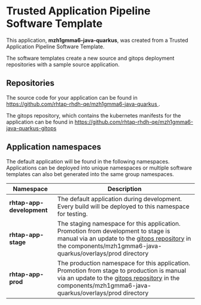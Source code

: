 # Trusted Application Pipeline Software Template

This application, **mzh1gmma6-java-quarkus**, was created from a Trusted Application Pipeline Software Template.

The software templates create a new source and gitops deployment repositories with a sample source application. 

## Repositories

The source code for your application can be found in [https://github.com/rhtap-rhdh-qe/mzh1gmma6-java-quarkus ](https://github.com/rhtap-rhdh-qe/mzh1gmma6-java-quarkus ).
 
The gitops repository, which contains the kubernetes manifests for the application can be found in 
[https://github.com/rhtap-rhdh-qe/mzh1gmma6-java-quarkus-gitops ](https://github.com/rhtap-rhdh-qe/mzh1gmma6-java-quarkus-gitops ) 

## Application namespaces 

The default application will be found in the following namespaces. Applications can be deployed into unique namespaces or multiple software templates can also bet generated into the same group namespaces.  

|  Namespace   |  Description   |  
| -------- | -------- |   
| **rhtap-app-development** | The default application during development. Every build will be deployed to this namespace for testing. | 
| **rhtap-app-stage** | The staging namespace for this application. Promotion from development to stage is manual via an update to the [gitops repository](https://github.com/rhtap-rhdh-qe/mzh1gmma6-java-quarkus-gitops ) in the components/mzh1gmma6-java-quarkus/overlays/prod directory |  
| **rhtap-app-prod** | The production namespace for this application. Promotion from stage to production is manual via an update to the [gitops repository](https://github.com/rhtap-rhdh-qe/mzh1gmma6-java-quarkus-gitops ) in the components/mzh1gmma6-java-quarkus/overlays/prod directory | 